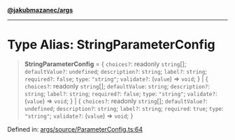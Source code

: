 [**@jakubmazanec/args**](../README.md)

---

# Type Alias: StringParameterConfig

> **StringParameterConfig** = \{ `choices?`: readonly `string`[]; `defaultValue?`: `undefined`;
> `description?`: `string`; `label?`: `string`; `required?`: `false`; `type`: `"string"`;
> `validate?`: (`value`) => `void`; \} \| \{ `choices?`: readonly `string`[]; `defaultValue`:
> `string`; `description?`: `string`; `label?`: `string`; `required?`: `false`; `type`: `"string"`;
> `validate?`: (`value`) => `void`; \} \| \{ `choices?`: readonly `string`[]; `defaultValue?`:
> `undefined`; `description?`: `string`; `label?`: `string`; `required`: `true`; `type`: `"string"`;
> `validate?`: (`value`) => `void`; \}

Defined in:
[args/source/ParameterConfig.ts:64](https://github.com/jakubmazanec/tools/blob/74fa88a6249b3d486436ae7655f4962bc4a86e11/packages/args/source/ParameterConfig.ts#L64)
